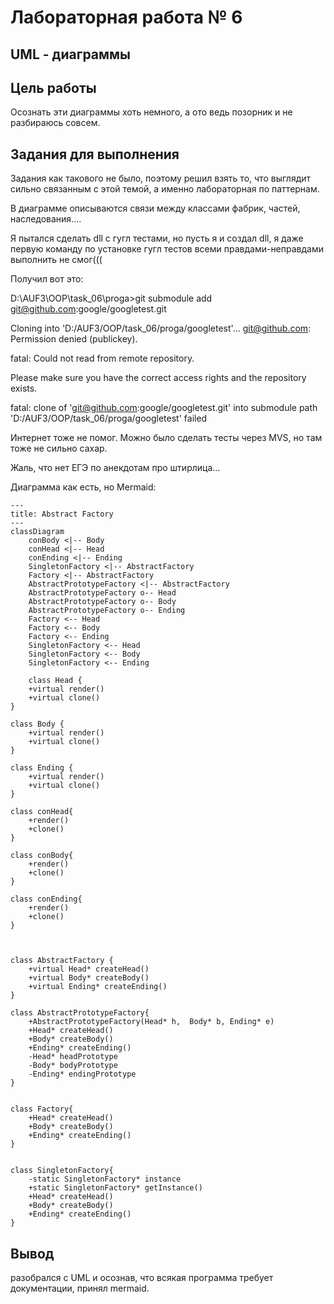 # Лабораторная работа № 6 #

## UML - диаграммы ##

## Цель работы ##

Осознать эти диаграммы хоть немного, а ото ведь позорник и не
разбираюсь совсем.

## Задания для выполнения ##

Задания как такового не было, поэтому
решил взять то, что выглядит сильно связанным
с этой темой, а именно лабораторная по паттернам.

В диаграмме описываются связи между классами
фабрик, частей, наследования....

Я пытался сделать dll с гугл тестами, но пусть я и создал
dll, я даже первую команду по установке гугл тестов
всеми правдами-неправдами выполнить не смог(((

Получил вот это:

D:\AUF3\OOP\task_06\proga>git submodule add
git@github.com:google/googletest.git

Cloning into 'D:/AUF3/OOP/task_06/proga/googletest'...
git@github.com: Permission denied (publickey).

fatal: Could not read from remote repository.

Please make sure you have the correct access rights
and the repository exists.

fatal: clone of 'git@github.com:google/googletest.git' into
submodule path 'D:/AUF3/OOP/task_06/proga/googletest' failed

Интернет тоже не помог. Можно было сделать тесты через MVS,
но там тоже не сильно сахар.

Жаль, что нет ЕГЭ по анекдотам про штирлица...

Диаграмма как есть, но Mermaid:

```mermaid
---
title: Abstract Factory
---
classDiagram
    conBody <|-- Body
    conHead <|-- Head
    conEnding <|-- Ending
    SingletonFactory <|-- AbstractFactory
    Factory <|-- AbstractFactory
    AbstractPrototypeFactory <|-- AbstractFactory
    AbstractPrototypeFactory o-- Head
    AbstractPrototypeFactory o-- Body
    AbstractPrototypeFactory o-- Ending
    Factory <-- Head
    Factory <-- Body
    Factory <-- Ending
    SingletonFactory <-- Head
    SingletonFactory <-- Body
    SingletonFactory <-- Ending

    class Head {
    +virtual render()
    +virtual clone()
}

class Body {
    +virtual render()
    +virtual clone()
}

class Ending {
    +virtual render()
    +virtual clone()
}

class conHead{
    +render()
    +clone()
}

class conBody{
    +render()
    +clone()
}

class conEnding{
    +render()
    +clone()
}



class AbstractFactory {
    +virtual Head* createHead()
    +virtual Body* createBody()
    +virtual Ending* createEnding()
}

class AbstractPrototypeFactory{
    +AbstractPrototypeFactory(Head* h,  Body* b, Ending* e)
    +Head* createHead()
    +Body* createBody()
    +Ending* createEnding()
    -Head* headPrototype
    -Body* bodyPrototype
    -Ending* endingPrototype
}


class Factory{
    +Head* createHead()
    +Body* createBody()
    +Ending* createEnding()
}


class SingletonFactory{
    -static SingletonFactory* instance
    +static SingletonFactory* getInstance()
    +Head* createHead()
    +Body* createBody()
    +Ending* createEnding()
}
```

## Вывод ##

разобрался c UML и осознав, что всякая программа требует документации, принял mermaid.
